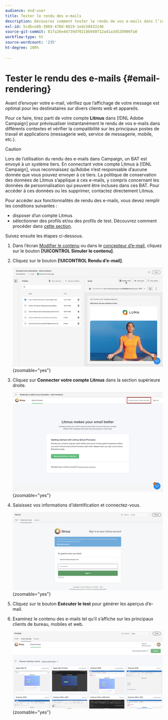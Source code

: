 ```yaml
---
audience: end-user
title: Tester le rendu des e-mails
description: Découvrez comment tester le rendu de vos e-mails dans l’interface utilisateur web de Campaign.
exl-id: 5cdbce8b-3969-470d-8019-1edc58433146
source-git-commit: 81fa26e44739d70218b949712a41a3d520900fa0
workflow-type: ht
source-wordcount: '235'
ht-degree: 100%

---
```



# Tester le rendu des e-mails {#email-rendering}

Avant d’envoyer votre e-mail, vérifiez que l’affichage de votre message est optimal pour les destinataires sur divers clients web et appareils.

Pour ce faire, tirez parti de votre compte **Litmus** dans [!DNL Adobe Campaign] pour prévisualiser instantanément le rendu de vos e-mails dans différents contextes et vérifier la compatibilité sur les principaux postes de travail et applications (messagerie web, service de messagerie, mobile, etc.).

>[!CAUTION]
>
>Lors de l’utilisation du rendu des e-mails dans Campaign, un BAT est envoyé à un système tiers. En connectant votre compte Litmus à [!DNL Campaign], vous reconnaissez qu’Adobe n’est responsable d’aucune donnée que vous pouvez envoyer à ce tiers. La politique de conservation des données de Litmus s’applique à ces e-mails, y compris concernant les données de personnalisation qui peuvent être incluses dans ces BAT. Pour accéder à ces données ou les supprimer, contactez directement Litmus.

Pour accéder aux fonctionnalités de rendu des e-mails, vous devez remplir les conditions suivantes :

* disposer d’un compte Litmus
* sélectionner des profils et/ou des profils de test. Découvrez comment procéder dans [cette section](preview-content.md).

Suivez ensuite les étapes ci-dessous.

1. Dans l’écran [Modifier le contenu](../email/edit-content.md) ou dans le [concepteur d’e-mail](../email/get-started-email-designer.md), cliquez sur le bouton **[!UICONTROL Simuler le contenu]**.

1. Cliquez sur le bouton **[!UICONTROL Rendu d’e-mail]**.

   ![](assets/simulate-rendering-button.png){zoomable=&quot;yes&quot;}

1. Cliquez sur **Connecter votre compte Litmus** dans la section supérieure droite.

   ![](assets/simulate-rendering-litmus.png){zoomable=&quot;yes&quot;}

1. Saisissez vos informations d’identification et connectez-vous.

   ![](assets/simulate-rendering-credentials.png){zoomable=&quot;yes&quot;}

1. Cliquez sur le bouton **Exécuter le test** pour générer les aperçus d’e-mail.

1. Examinez le contenu des e-mails tel qu’il s’affiche sur les principaux clients de bureau, mobiles et web.

   ![](assets/simulate-rendering-previews.png){zoomable=&quot;yes&quot;}

<!--
TO CHECK IF user is directed to Litmus or if the email rendering is shown directly in the Campaign UI.

CONTENT ABOVE COPIED FROM AJO

If not redirecting to Litmus:

To test the email rendering, follow these steps:

1. Access the email content creation screen, then click **[!UICONTROL Simulate content]**.

1. Click the **[!UICONTROL Render email]** button.

    The left pane provides various desktop, mobile and web-based email clients. Select the desired email client to display a preview of your email in the right pane. 

    ![](assets/render-context.png){zoomable="yes"}

    >[!NOTE]
    >
    >The email clients list provides a sample of the major mail clients. Additional email clients are available from the filter button next to the top search bar.

 -->
